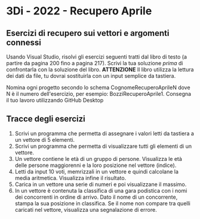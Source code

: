 # 3Di - 2022 - Recupero Aprile
## Esercizi di recupero sui vettori e argomenti connessi
Usando Visual Studio, risolvi gli esercizi seguenti tratti dal libro di testo (a partire da pagina 200 fino a pagina 217). Scrivi la tua soluzione *prima* di confrontarla con la soluzione del libro. **ATTENZIONE** Il libro utilizza la lettura dei dati da file, tu dovrai sostituirla con un input semplice da tastiera.

Nomina ogni progetto secondo lo schema CognomeRecuperoAprileN dove N è il numero dell'esercizio, per esempio: BozziRecuperoAprile1. Consegna il tuo lavoro utilizzando GitHub Desktop

## Tracce degli esercizi
1. Scrivi un programma che permetta di assegnare i valori letti da tastiera a un vettore di 5 elementi.
2. Scrivi un programma che permetta di visualizzare tutti gli elementi di un vettore.
3. Un vettore contiene le età di un gruppo di persone. Visualizza le età delle persone maggiorenni e la loro posizione nel vettore (indice).
4. Letti da input 10 voti, memrizzali in un vettore e quindi calcolane la media aritmetica. Visualizza infine il risultato.
5. Carica in un vettore una serie di numeri e poi visualizzane il massimo.
6. In un vettore è contenuta la classifica di una gara podistica con i nomi dei concorrenti in ordine di arrivo. Dato il nome di un concorrente, stampa la sua posizione in classifica. Se il nome non compare tra quelli caricati nel vettore, visualizza una segnalazione di errore.
